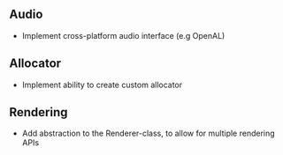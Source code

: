 Audio
-----
* Implement cross-platform audio interface (e.g OpenAL)

Allocator
---------
* Implement ability to create custom allocator

Rendering
-----------
* Add abstraction to the Renderer-class, to allow for multiple rendering APIs
